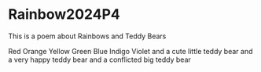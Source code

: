 # Rainbow2024P4
This is a poem about Rainbows and Teddy Bears

Red
Orange
Yellow
Green
Blue
Indigo
Violet
and a cute little teddy bear
and a very happy teddy bear
and a conflicted big teddy bear
